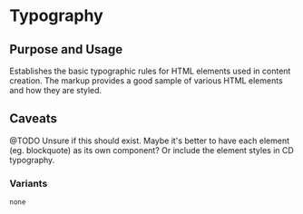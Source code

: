 # Typography

## Purpose and Usage
Establishes the basic typographic rules for HTML elements used in content creation.
The markup provides a good sample of various HTML elements and how they are styled.

## Caveats
@TODO Unsure if this should exist. Maybe it's better to have each element (eg. blockquote) as its own component?
Or include the element styles in CD typography.

### Variants

```
none

```
